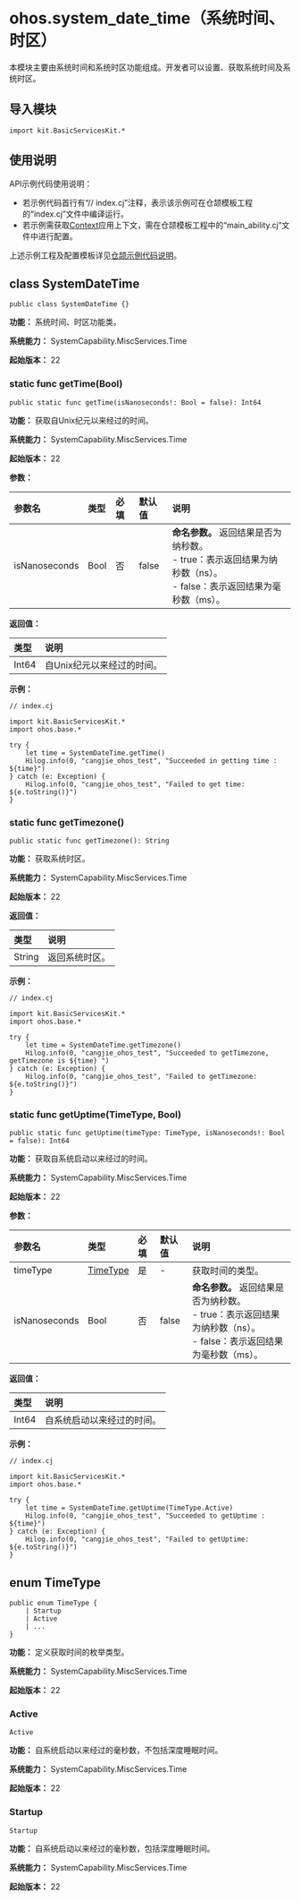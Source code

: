 # ohos.system_date_time（系统时间、时区）

本模块主要由系统时间和系统时区功能组成。开发者可以设置、获取系统时间及系统时区。

## 导入模块

```cangjie
import kit.BasicServicesKit.*
```

## 使用说明

API示例代码使用说明：

- 若示例代码首行有“// index.cj”注释，表示该示例可在仓颉模板工程的“index.cj”文件中编译运行。
- 若示例需获取[Context](../AbilityKit/cj-apis-app-ability-ui_ability.md#class-context)应用上下文，需在仓颉模板工程中的“main_ability.cj”文件中进行配置。

上述示例工程及配置模板详见[仓颉示例代码说明](../../cj-development-intro.md#仓颉示例代码说明)。

## class SystemDateTime

```cangjie
public class SystemDateTime {}
```

**功能：** 系统时间、时区功能类。

**系统能力：** SystemCapability.MiscServices.Time

**起始版本：** 22

### static func getTime(Bool)

```cangjie
public static func getTime(isNanoseconds!: Bool = false): Int64
```

**功能：** 获取自Unix纪元以来经过的时间。

**系统能力：** SystemCapability.MiscServices.Time

**起始版本：** 22

**参数：**

|参数名|类型|必填|默认值|说明|
|:---|:---|:---|:---|:---|
|isNanoseconds|Bool|否|false| **命名参数。** 返回结果是否为纳秒数。<br>- true：表示返回结果为纳秒数（ns）。 <br>- false：表示返回结果为毫秒数（ms）。|

**返回值：**

|类型|说明|
|:----|:----|
|Int64|自Unix纪元以来经过的时间。|

**示例：**

<!-- compile -->

```cangjie
// index.cj

import kit.BasicServicesKit.*
import ohos.base.*

try {
    let time = SystemDateTime.getTime()
    Hilog.info(0, "cangjie_ohos_test", "Succeeded in getting time : ${time}")
} catch (e: Exception) {
    Hilog.info(0, "cangjie_ohos_test", "Failed to get time: ${e.toString()}")
}
```

### static func getTimezone()

```cangjie
public static func getTimezone(): String
```

**功能：** 获取系统时区。

**系统能力：** SystemCapability.MiscServices.Time

**起始版本：** 22

**返回值：**

|类型|说明|
|:----|:----|
|String|返回系统时区。|

**示例：**

<!-- compile -->

```cangjie
// index.cj

import kit.BasicServicesKit.*
import ohos.base.*

try {
    let time = SystemDateTime.getTimezone()
    Hilog.info(0, "cangjie_ohos_test", "Succeeded to getTimezone, getTimezone is ${time} ")
} catch (e: Exception) {
    Hilog.info(0, "cangjie_ohos_test", "Failed to getTimezone: ${e.toString()}")
}
```

### static func getUptime(TimeType, Bool)

```cangjie
public static func getUptime(timeType: TimeType, isNanoseconds!: Bool = false): Int64
```

**功能：** 获取自系统启动以来经过的时间。

**系统能力：** SystemCapability.MiscServices.Time

**起始版本：** 22

**参数：**

|参数名|类型|必填|默认值|说明|
|:---|:---|:---|:---|:---|
|timeType|[TimeType](#enum-timetype)|是|-|获取时间的类型。|
|isNanoseconds|Bool|否|false| **命名参数。** 返回结果是否为纳秒数。<br/>- true：表示返回结果为纳秒数（ns）。 <br/>- false：表示返回结果为毫秒数（ms）。|

**返回值：**

|类型|说明|
|:----|:----|
|Int64|自系统启动以来经过的时间。|

**示例：**

<!-- compile -->

```cangjie
// index.cj

import kit.BasicServicesKit.*
import ohos.base.*

try {
    let time = SystemDateTime.getUptime(TimeType.Active)
    Hilog.info(0, "cangjie_ohos_test", "Succeeded to getUptime : ${time}")
} catch (e: Exception) {
    Hilog.info(0, "cangjie_ohos_test", "Failed to getUptime: ${e.toString()}")
}
```

## enum TimeType

```cangjie
public enum TimeType {
    | Startup
    | Active
    | ...
}
```

**功能：** 定义获取时间的枚举类型。

**系统能力：** SystemCapability.MiscServices.Time

**起始版本：** 22

### Active

```cangjie
Active
```

**功能：** 自系统启动以来经过的毫秒数，不包括深度睡眠时间。

**系统能力：** SystemCapability.MiscServices.Time

**起始版本：** 22

### Startup

```cangjie
Startup
```

**功能：** 自系统启动以来经过的毫秒数，包括深度睡眠时间。

**系统能力：** SystemCapability.MiscServices.Time

**起始版本：** 22
